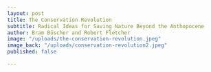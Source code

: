 ```yaml
---
layout: post
title: The Conservation Revolution
subtitle: Radical Ideas for Saving Nature Beyond the Anthopocene
author: Bram Büscher and Robert Fletcher
image: "/uploads/the-conservation-revolution.jpeg"
image_back: "/uploads/conservation-revolution2.jpeg"
published: false

---
```

